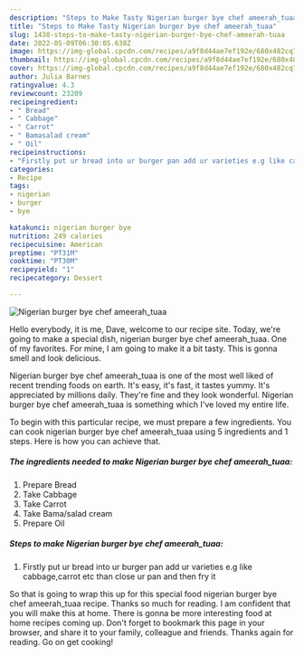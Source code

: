 ```yaml
---
description: "Steps to Make Tasty Nigerian burger bye chef ameerah_tuaa"
title: "Steps to Make Tasty Nigerian burger bye chef ameerah_tuaa"
slug: 1438-steps-to-make-tasty-nigerian-burger-bye-chef-ameerah-tuaa
date: 2022-05-09T06:30:05.638Z
image: https://img-global.cpcdn.com/recipes/a9f8d44ae7ef192e/680x482cq70/nigerian-burger-bye-chef-ameerah_tuaa-recipe-main-photo.jpg
thumbnail: https://img-global.cpcdn.com/recipes/a9f8d44ae7ef192e/680x482cq70/nigerian-burger-bye-chef-ameerah_tuaa-recipe-main-photo.jpg
cover: https://img-global.cpcdn.com/recipes/a9f8d44ae7ef192e/680x482cq70/nigerian-burger-bye-chef-ameerah_tuaa-recipe-main-photo.jpg
author: Julia Barnes
ratingvalue: 4.3
reviewcount: 23209
recipeingredient:
- " Bread"
- " Cabbage"
- " Carrot"
- " Bamasalad cream"
- " Oil"
recipeinstructions:
- "Firstly put ur bread into ur burger pan add ur varieties e.g like cabbage,carrot etc than close ur pan and then fry it"
categories:
- Recipe
tags:
- nigerian
- burger
- bye

katakunci: nigerian burger bye 
nutrition: 249 calories
recipecuisine: American
preptime: "PT31M"
cooktime: "PT30M"
recipeyield: "1"
recipecategory: Dessert

---
```



![Nigerian burger bye chef ameerah_tuaa](https://img-global.cpcdn.com/recipes/a9f8d44ae7ef192e/680x482cq70/nigerian-burger-bye-chef-ameerah_tuaa-recipe-main-photo.jpg)

Hello everybody, it is me, Dave, welcome to our recipe site. Today, we're going to make a special dish, nigerian burger bye chef ameerah_tuaa. One of my favorites. For mine, I am going to make it a bit tasty. This is gonna smell and look delicious.

Nigerian burger bye chef ameerah_tuaa is one of the most well liked of recent trending foods on earth. It's easy, it's fast, it tastes yummy. It's appreciated by millions daily. They're fine and they look wonderful. Nigerian burger bye chef ameerah_tuaa is something which I've loved my entire life.




To begin with this particular recipe, we must prepare a few ingredients. You can cook nigerian burger bye chef ameerah_tuaa using 5 ingredients and 1 steps. Here is how you can achieve that.

<!--inarticleads1-->

##### The ingredients needed to make Nigerian burger bye chef ameerah_tuaa:

1. Prepare  Bread
1. Take  Cabbage
1. Take  Carrot
1. Take  Bama/salad cream
1. Prepare  Oil




<!--inarticleads2-->

##### Steps to make Nigerian burger bye chef ameerah_tuaa:

1. Firstly put ur bread into ur burger pan add ur varieties e.g like cabbage,carrot etc than close ur pan and then fry it




So that is going to wrap this up for this special food nigerian burger bye chef ameerah_tuaa recipe. Thanks so much for reading. I am confident that you will make this at home. There is gonna be more interesting food at home recipes coming up. Don't forget to bookmark this page in your browser, and share it to your family, colleague and friends. Thanks again for reading. Go on get cooking!
